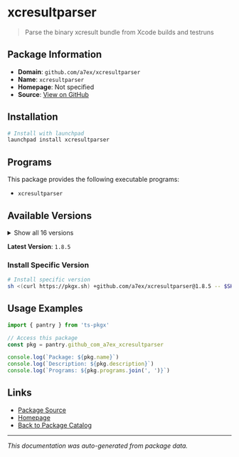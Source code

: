 # xcresultparser

> Parse the binary xcresult bundle from Xcode builds and testruns

## Package Information

- **Domain**: `github.com/a7ex/xcresultparser`
- **Name**: `xcresultparser`
- **Homepage**: Not specified
- **Source**: [View on GitHub](https://github.com/pkgxdev/pantry/tree/main/projects/github.com/a7ex/xcresultparser/package.yml)

## Installation

```bash
# Install with launchpad
launchpad install xcresultparser
```

## Programs

This package provides the following executable programs:

- `xcresultparser`

## Available Versions

<details>
<summary>Show all 16 versions</summary>

- `1.8.5`, `1.8.4`, `1.8.3`, `1.8.2`, `1.8.1`
- `1.8.0`, `1.7.2`, `1.7.1`, `1.7.0`, `1.6.5`
- `1.6.4`, `1.6.3`, `1.6.2`, `1.6.1`, `1.6.0`
- `1.5.2`

</details>

**Latest Version**: `1.8.5`

### Install Specific Version

```bash
# Install specific version
sh <(curl https://pkgx.sh) +github.com/a7ex/xcresultparser@1.8.5 -- $SHELL -i
```

## Usage Examples

```typescript
import { pantry } from 'ts-pkgx'

// Access this package
const pkg = pantry.github_com_a7ex_xcresultparser

console.log(`Package: ${pkg.name}`)
console.log(`Description: ${pkg.description}`)
console.log(`Programs: ${pkg.programs.join(', ')}`)
```

## Links

- [Package Source](https://github.com/pkgxdev/pantry/tree/main/projects/github.com/a7ex/xcresultparser/package.yml)
- [Homepage](#)
- [Back to Package Catalog](../package-catalog.md)

---

*This documentation was auto-generated from package data.*

